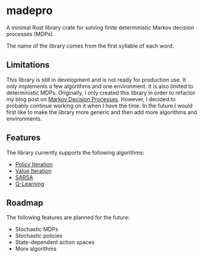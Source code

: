 # madepro

A minimal Rust library crate for solving finite deterministic
Markov decision processes (MDPs).

The name of the library comes from the first syllable of each word.

## Limitations

This library is still in development and is not ready for production use.
It only implements a few algorithms and one environment.
It is also limited to deterministic MDPs.
Originally, I only created this library in order to refactor my blog post
on [Markov Decision Processes](https://devspaceship.com/posts/gridworld).
However, I decided to probably continue working on it when I have the time.
In the future I would first like to make the library more generic
and then add more algorithms and environments.

## Features

The library currently supports the following algorithms:

- [Policy Iteration](https://en.wikipedia.org/wiki/Markov_decision_process#Policy_iteration)
- [Value Iteration](https://en.wikipedia.org/wiki/Markov_decision_process#Value_iteration)
- [SARSA](https://en.wikipedia.org/wiki/State-Action-Reward-State-Action)
- [Q-Learning](https://en.wikipedia.org/wiki/Q-learning)

## Roadmap

The following features are planned for the future:

- Stochastic MDPs
- Stochastic policies
- State-dependent action spaces
- More algorithms
